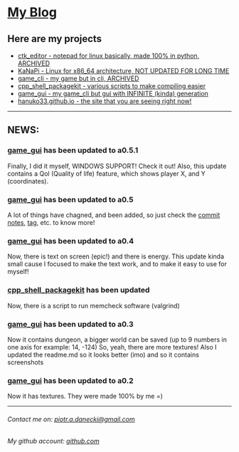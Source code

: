# [My Blog](https://github.com/Hanuko33/hanuko33.github.io)

## Here are my projects
+ [ctk_editor - notepad for linux basically, made 100% in python, ARCHIVED](https://github.com/Hanuko33/ctk_editor) 
+ [KaNaPi - Linux for x86_64 architecture, NOT UPDATED FOR LONG TIME](https://github.com/jdanecki/kanapi64)
+ [game_cli - my game but in cli, ARCHIVED](https://github.com/Hanuko33/game_cli)
+ [cpp_shell_packagekit - various scripts to make compiling easier](https://github.com/Hanuko33/cpp_shell_packagekit)
+ [game_gui - my game_cli but gui with INFINITE (kinda) generation](https://github.com/Hanuko33/game_gui)
+ [hanuko33.github.io - the site that you are seeing right now!](https://github.com/Hanuko33/hanuko33.github.io)

---
## NEWS:

### [game_gui](https://github.com/Hanuko33/game_gui) has been updated to a0.5.1
Finally, I did it myself, WINDOWS SUPPORT! Check it out! Also, this update contains a Qol (Quality of life) feature, which shows player X, and Y (coordinates).

### [game_gui](https://github.com/Hanuko33/game_gui) has been updated to a0.5
A lot of things have chagned, and been added, so just check the [commit notes](https://github.com/Hanuko33/game_gui/commit/055d0c9c91a652e3b1ab095bbea0678a23f11cc1), [tag](https://github.com/Hanuko33/game_gui/releases/tag/a0.5), etc. to know more!

### [game_gui](https://github.com/Hanuko33/game_gui) has been updated to a0.4
Now, there is text on screen (epic!) and there is energy.
This update kinda small cause I focused to make the text work, and to make it easy to use for myself!

### [cpp_shell_packagekit](https://github.com/Hanuko33/cpp_shell_packagekit) has been updated
Now, there is a script to run memcheck software (valgrind)

### [game_gui](https://github.com/Hanuko33/game_gui) has been updated to a0.3
Now it contains dungeon, a bigger world can be saved (up to 9 numbers in one axis for example: 14, -124)
So, yeah, there are more textures!
Also I updated the readme.md so it looks better (imo) and so it contains screenshots

### [game_gui](https://github.com/Hanuko33/game_gui) has been updated to a0.2
Now it has textures. They were made 100% by me =)

---
###### Contact me on: piotr.a.danecki@gmail.com
###### My github account: [github.com](https://github.com/Hanuko33)
